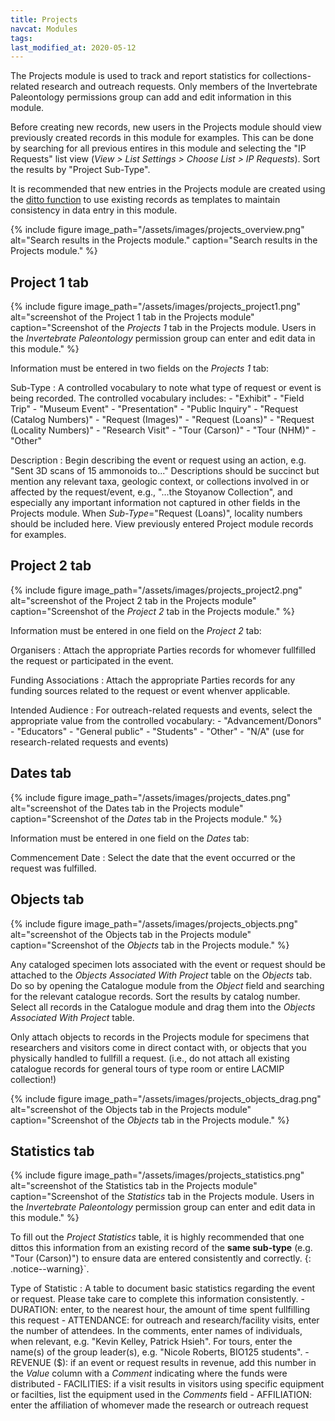 ```yaml
---
title: Projects
navcat: Modules
tags:
last_modified_at: 2020-05-12
---
```

The Projects module is used to track and report statistics for collections-related research and outreach requests. Only members of the Invertebrate Paleontology permissions group can add and edit information in this module.

Before creating new records, new users in the Projects module should view previously created records in this module for examples. This can be done by searching for all previous entires in this module and selecting the "IP Requests" list view (_View > List Settings > Choose List > IP Requests_). Sort the results by "Project Sub-Type".

It is recommended that new entries in the Projects module are created using the [ditto function](http://help.emu.axiell.com/latest/en/Topics/Common/The%20Ditto%20utility.htm?Highlight=ditto) to use existing records as templates to maintain consistency in data entry in this module.

{% include figure image_path="/assets/images/projects_overview.png" alt="Search results in the Projects module." caption="Search results in the Projects module." %}


## Project 1 tab

{% include figure image_path="/assets/images/projects_project1.png" alt="screenshot of the Project 1 tab in the Projects module" caption="Screenshot of the *Projects 1* tab in the Projects module. Users in the *Invertebrate Paleontology* permission group can enter and edit data in this module." %}

Information must be entered in two fields on the *Projects 1* tab:

Sub-Type
: A controlled vocabulary to note what type of request or event is being recorded. The controlled vocabulary includes:
    - "Exhibit"
    - "Field Trip"
    - "Museum Event"
    - "Presentation"
    - "Public Inquiry"
    - "Request (Catalog Numbers)"
    - "Request (Images)"
    - "Request (Loans)"
    - "Request (Locality Numbers)"
    - "Research Visit"
    - "Tour (Carson)"
    - "Tour (NHM)"
    - "Other"
    
Description
: Begin describing the event or request using an action, e.g. "Sent 3D scans of 15 ammonoids to..." Descriptions should be succinct but mention any relevant taxa, geologic context, or collections involved in or affected by the request/event, e.g., "...the Stoyanow Collection", and especially any important information not captured in other fields in the Projects module. When _Sub-Type_="Request (Loans)", locality numbers should be included here. View previously entered Project module records for examples.


## Project 2 tab

{% include figure image_path="/assets/images/projects_project2.png" alt="screenshot of the Project 2 tab in the Projects module" caption="Screenshot of the *Project 2* tab in the Projects module." %}

Information must be entered in one field on the *Project 2* tab:

Organisers
: Attach the appropriate Parties records for whomever fullfilled the request or participated in the event.

Funding Associations
: Attach the appropriate Parties records for any funding sources related to the request or event whenver applicable.

Intended Audience
: For outreach-related requests and events, select the appropriate value from the controlled vocabulary:
    - "Advancement/Donors"
    - "Educators"
    - "General public"
    - "Students"
    - "Other"
    - "N/A" (use for research-related requests and events)
    

## Dates tab

{% include figure image_path="/assets/images/projects_dates.png" alt="screenshot of the Dates tab in the Projects module" caption="Screenshot of the *Dates* tab in the Projects module." %}

Information must be entered in one field on the *Dates* tab:

Commencement Date
: Select the date that the event occurred or the request was fulfilled.


## Objects tab

{% include figure image_path="/assets/images/projects_objects.png" alt="screenshot of the Objects tab in the Projects module" caption="Screenshot of the *Objects* tab in the Projects module." %}

Any cataloged specimen lots associated with the event or request should be attached to the _Objects Associated With Project_ table on the _Objects_ tab. Do so by opening the Catalogue module from the _Object_ field and searching for the relevant catalogue records. Sort the results by catalog number. Select all records in the Catalogue module and drag them into the _Objects Associated With Project_ table.

Only attach objects to records in the Projects module for specimens that researchers and visitors come in direct contact with, or objects that you physically handled to fullfill a request. (i.e., do not attach all existing catalogue records for general tours of type room or entire LACMIP collection!)

{% include figure image_path="/assets/images/projects_objects_drag.png" alt="screenshot of the Objects tab in the Projects module" caption="Screenshot of the *Objects* tab in the Projects module." %}

## Statistics tab

{% include figure image_path="/assets/images/projects_statistics.png" alt="screenshot of the Statistics tab in the Projects module" caption="Screenshot of the *Statistics* tab in the Projects module. Users in the *Invertebrate Paleontology* permission group can enter and edit data in this module." %}

To fill out the _Project Statistics_ table, it is highly recommended that one dittos this information from an existing record of the **same sub-type** (e.g. "Tour (Carson)") to ensure data are entered consistently and correctly.
{: .notice--warning}`.

Type of Statistic
: A table to document basic statistics regarding the event or request. Please take care to complete this information consistently. 
    - DURATION: enter, to the nearest hour, the amount of time spent fullfilling this request
    - ATTENDANCE: for outreach and research/facility visits, enter the number of attendees. In the comments, enter names of individuals, when relevant, e.g. "Kevin Kelley, Patrick Hsieh". For tours, enter the name(s) of the group leader(s), e.g. "Nicole Roberts, BIO125 students".
    - REVENUE ($): if an event or request results in revenue, add this number in the _Value_ column with a _Comment_ indicating where the funds were distributed
    - FACILITIES: if a visit results in visitors using specific equipment or facilties, list the equipment used in the _Comments_ field
    - AFFILIATION: enter the affiliation of whomever made the research or outreach request
